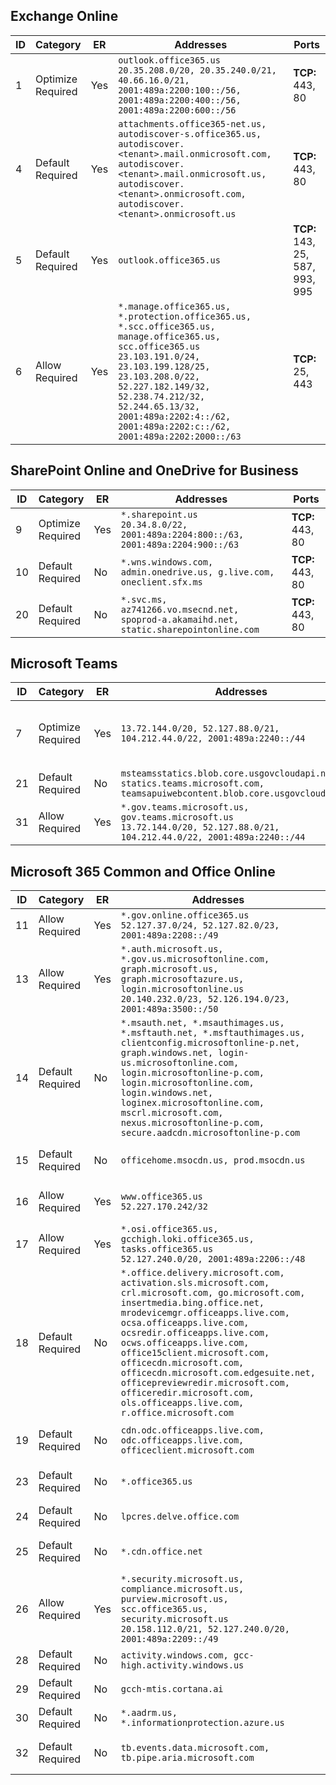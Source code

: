 <!--THIS FILE IS AUTOMATICALLY GENERATED. MANUAL CHANGES WILL BE OVERWRITTEN.-->
<!--Please contact the Office 365 Endpoints team with any questions.-->
<!--USGovGCCHigh endpoints version 2024093000-->
<!--File generated 2024-09-30 06:04:19.2942-->

## Exchange Online

ID | Category | ER | Addresses | Ports
-- | -------------------- | --- | ---------------------------------------------------------------------------------------------------------------------------------------------------------------------------------------------------------------------------------------------------------------------------------------------------- | -------------------------------
1 | Optimize<BR>Required | Yes | `outlook.office365.us`<BR>`20.35.208.0/20, 20.35.240.0/21, 40.66.16.0/21, 2001:489a:2200:100::/56, 2001:489a:2200:400::/56, 2001:489a:2200:600::/56` | **TCP:** 443, 80
4 | Default<BR>Required | Yes | `attachments.office365-net.us, autodiscover-s.office365.us, autodiscover.<tenant>.mail.onmicrosoft.com, autodiscover.<tenant>.mail.onmicrosoft.us, autodiscover.<tenant>.onmicrosoft.com, autodiscover.<tenant>.onmicrosoft.us` | **TCP:** 443, 80
5 | Default<BR>Required | Yes | `outlook.office365.us` | **TCP:** 143, 25, 587, 993, 995
6 | Allow<BR>Required | Yes | `*.manage.office365.us, *.protection.office365.us, *.scc.office365.us, manage.office365.us, scc.office365.us`<BR>`23.103.191.0/24, 23.103.199.128/25, 23.103.208.0/22, 52.227.182.149/32, 52.238.74.212/32, 52.244.65.13/32, 2001:489a:2202:4::/62, 2001:489a:2202:c::/62, 2001:489a:2202:2000::/63` | **TCP:** 25, 443

## SharePoint Online and OneDrive for Business

ID | Category | ER | Addresses | Ports
-- | -------------------- | --- | --------------------------------------------------------------------------------------- | ----------------
9 | Optimize<BR>Required | Yes | `*.sharepoint.us`<BR>`20.34.8.0/22, 2001:489a:2204:800::/63, 2001:489a:2204:900::/63` | **TCP:** 443, 80
10 | Default<BR>Required | No | `*.wns.windows.com, admin.onedrive.us, g.live.com, oneclient.sfx.ms` | **TCP:** 443, 80
20 | Default<BR>Required | No | `*.svc.ms, az741266.vo.msecnd.net, spoprod-a.akamaihd.net, static.sharepointonline.com` | **TCP:** 443, 80

## Microsoft Teams

ID | Category | ER | Addresses | Ports
-- | -------------------- | --- | ---------------------------------------------------------------------------------------------------------------------------- | -------------------------------
7 | Optimize<BR>Required | Yes | `13.72.144.0/20, 52.127.88.0/21, 104.212.44.0/22, 2001:489a:2240::/44` | **UDP:** 3478, 3479, 3480, 3481
21 | Default<BR>Required | No | `msteamsstatics.blob.core.usgovcloudapi.net, statics.teams.microsoft.com, teamsapuiwebcontent.blob.core.usgovcloudapi.net` | **TCP:** 443
31 | Allow<BR>Required | Yes | `*.gov.teams.microsoft.us, gov.teams.microsoft.us`<BR>`13.72.144.0/20, 52.127.88.0/21, 104.212.44.0/22, 2001:489a:2240::/44` | **TCP:**  443, 80

## Microsoft 365 Common and Office Online

ID | Category | ER | Addresses | Ports
-- | ------------------- | --- | ----------------------------------------------------------------------------------------------------------------------------------------------------------------------------------------------------------------------------------------------------------------------------------------------------------------------------------------------------------------------------------------------------------------------------------------------------------------- | ----------------
11 | Allow<BR>Required | Yes | `*.gov.online.office365.us`<BR>`52.127.37.0/24, 52.127.82.0/23, 2001:489a:2208::/49` | **TCP:** 443
13 | Allow<BR>Required | Yes | `*.auth.microsoft.us, *.gov.us.microsoftonline.com, graph.microsoft.us, graph.microsoftazure.us, login.microsoftonline.us`<BR>`20.140.232.0/23, 52.126.194.0/23, 2001:489a:3500::/50` | **TCP:** 443
14 | Default<BR>Required | No | `*.msauth.net, *.msauthimages.us, *.msftauth.net, *.msftauthimages.us, clientconfig.microsoftonline-p.net, graph.windows.net, login-us.microsoftonline.com, login.microsoftonline-p.com, login.microsoftonline.com, login.windows.net, loginex.microsoftonline.com, mscrl.microsoft.com, nexus.microsoftonline-p.com, secure.aadcdn.microsoftonline-p.com` | **TCP:** 443
15 | Default<BR>Required | No | `officehome.msocdn.us, prod.msocdn.us` | **TCP:** 443, 80
16 | Allow<BR>Required | Yes | `www.office365.us`<BR>`52.227.170.242/32` | **TCP:** 443, 80
17 | Allow<BR>Required | Yes | `*.osi.office365.us, gcchigh.loki.office365.us, tasks.office365.us`<BR>`52.127.240.0/20, 2001:489a:2206::/48` | **TCP:** 443
18 | Default<BR>Required | No | `*.office.delivery.microsoft.com, activation.sls.microsoft.com, crl.microsoft.com, go.microsoft.com, insertmedia.bing.office.net, mrodevicemgr.officeapps.live.com, ocsa.officeapps.live.com, ocsredir.officeapps.live.com, ocws.officeapps.live.com, office15client.microsoft.com, officecdn.microsoft.com, officecdn.microsoft.com.edgesuite.net, officepreviewredir.microsoft.com, officeredir.microsoft.com, ols.officeapps.live.com, r.office.microsoft.com` | **TCP:** 443, 80
19 | Default<BR>Required | No | `cdn.odc.officeapps.live.com, odc.officeapps.live.com, officeclient.microsoft.com` | **TCP:** 443, 80
23 | Default<BR>Required | No | `*.office365.us` | **TCP:** 443, 80
24 | Default<BR>Required | No | `lpcres.delve.office.com` | **TCP:** 443
25 | Default<BR>Required | No | `*.cdn.office.net` | **TCP:** 443, 80
26 | Allow<BR>Required | Yes | `*.security.microsoft.us, compliance.microsoft.us, purview.microsoft.us, scc.office365.us, security.microsoft.us`<BR>`20.158.112.0/21, 52.127.240.0/20, 2001:489a:2209::/49` | **TCP:** 443, 80
28 | Default<BR>Required | No | `activity.windows.com, gcc-high.activity.windows.us` | **TCP:** 443
29 | Default<BR>Required | No | `gcch-mtis.cortana.ai` | **TCP:** 443
30 | Default<BR>Required | No | `*.aadrm.us, *.informationprotection.azure.us` | **TCP:** 443
32 | Default<BR>Required | No | `tb.events.data.microsoft.com, tb.pipe.aria.microsoft.com` | **TCP:** 443, 80
